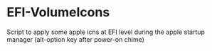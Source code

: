 # EFI-VolumeIcons

Script to apply some apple icns at EFI level during the apple startup manager (alt-option key after power-on chime)

